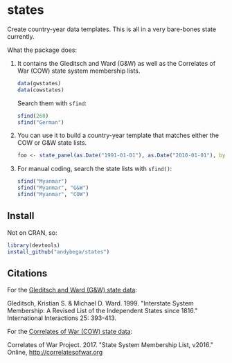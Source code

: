 # states

Create country-year data templates. This is all in a very bare-bones state currently.

What the package does:

1. It contains the Gleditsch and Ward (G&W) as well as the Correlates of War (COW) state system membership lists. 
    ```r
    data(gwstates)
    data(cowstates)
    ```
    Search them with `sfind`:
    ```r
    sfind(260)
    sfind("German")
    ```
2. You can use it to build a country-year template that matches either the COW or G&W state lists. 
    ```r
    foo <- state_panel(as.Date("1991-01-01"), as.Date("2010-01-01"), by = "year")
    ```
3. For manual coding, search the state lists with `sfind()`:
    ```r
    sfind("Myanmar")
    sfind("Myanmar", "G&W")
    sfind("Myanmar", "COW")
    ```

## Install

Not on CRAN, so:

```r
library(devtools)
install_github("andybega/states")
```

## Citations

For the [Gleditsch and Ward (G&W) state data](http://privatewww.essex.ac.uk/~ksg/statelist.html):

Gleditsch, Kristian S. & Michael D. Ward. 1999. "Interstate System Membership: A Revised List of the Independent States since 1816." International Interactions 25: 393-413.

For the [Correlates of War (COW) state data](http://www.correlatesofwar.org/data-sets/state-system-membership):

Correlates of War Project. 2017. "State System Membership List, v2016." Online, http://correlatesofwar.org


